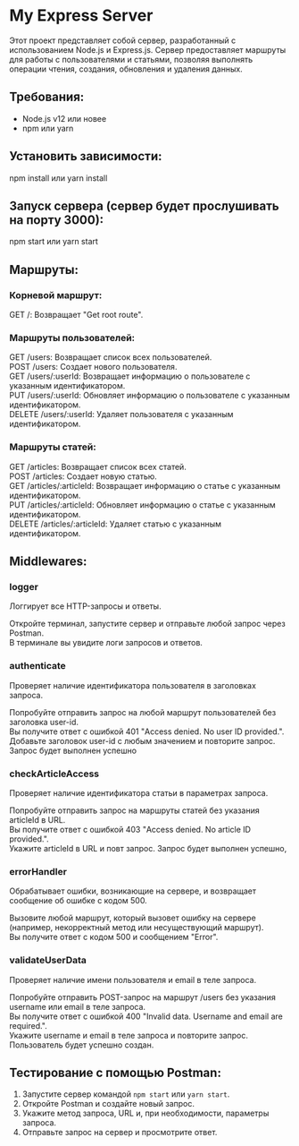 # My Express Server

Этот проект представляет собой сервер, разработанный с использованием Node.js и Express.js. Сервер предоставляет маршруты для работы с пользователями и статьями, позволяя выполнять операции чтения, создания, обновления и удаления данных.

## Требования:

- Node.js v12 или новее<br>
- npm или yarn

## Установить зависимости:

npm install или yarn install

## Запуск сервера (cервер будет прослушивать на порту 3000):

npm start или yarn start

## Маршруты:

### Корневой маршрут:

GET /: Возвращает "Get root route".

### Маршруты пользователей:

GET /users: Возвращает список всех пользователей.<br>
POST /users: Создает нового пользователя.<br>
GET /users/:userId: Возвращает информацию о пользователе с указанным идентификатором.<br>
PUT /users/:userId: Обновляет информацию о пользователе с указанным идентификатором.<br>
DELETE /users/:userId: Удаляет пользователя с указанным идентификатором.<br>

### Маршруты статей:

GET /articles: Возвращает список всех статей.<br>
POST /articles: Создает новую статью.<br>
GET /articles/:articleId: Возвращает информацию о статье с указанным идентификатором.<br>
PUT /articles/:articleId: Обновляет информацию о статье с указанным идентификатором.<br>
DELETE /articles/:articleId: Удаляет статью с указанным идентификатором.<br>

## Middlewares:

### logger

Логгирует все HTTP-запросы и ответы.<br>

Откройте терминал, запустите сервер и отправьте любой запрос через Postman.<br>
В терминале вы увидите логи запросов и ответов.<br>

### authenticate

Проверяет наличие идентификатора пользователя в заголовках запроса.<br>

Попробуйте отправить запрос на любой маршрут пользователей без заголовка user-id.<br>
Вы получите ответ с ошибкой 401 "Access denied. No user ID provided.".<br>
Добавьте заголовок user-id с любым значением и повторите запрос. Запрос будет выполнен успешно<br>

### checkArticleAccess

Проверяет наличие идентификатора статьи в параметрах запроса.<br>

Попробуйте отправить запрос на маршруты статей без указания articleId в URL.<br>
Вы получите ответ с ошибкой 403 "Access denied. No article ID provided.".<br>
Укажите articleId в URL и повт запрос. Запрос будет выполнен успешно,<br>

### errorHandler

Обрабатывает ошибки, возникающие на сервере, и возвращает сообщение об ошибке с кодом 500.<br>

Вызовите любой маршрут, который вызовет ошибку на сервере<br>
(например, некорректный метод или несуществующий маршрут).<br>
Вы получите ответ с кодом 500 и сообщением "Error".<br>

### validateUserData

Проверяет наличие имени пользователя и email в теле запроса.<br>

Попробуйте отправить POST-запрос на маршрут /users без указания username или email в теле запроса.<br>
Вы получите ответ с ошибкой 400 "Invalid data. Username and email are required.".<br>
Укажите username и email в теле запроса и повторите запрос. Пользователь будет успешно создан.<br>

## Тестирование с помощью Postman:

1. Запустите сервер командой `npm start` или `yarn start`.<br>
2. Откройте Postman и создайте новый запрос.<br>
3. Укажите метод запроса, URL и, при необходимости, параметры запроса.<br>
4. Отправьте запрос на сервер и просмотрите ответ.<br>
